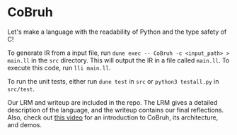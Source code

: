 # CoBruh

Let's make a language with the readability of Python and the type safety of C!

To generate IR from a input file, run `dune exec -- CoBruh -c <input_path> > main.ll` in the `src` directory. This will output the IR in a file called `main.ll`. To execute this code, run `lli main.ll`. 

To run the unit tests, either run `dune test` in `src` or `python3 testall.py` in `src/test`.

Our LRM and writeup are included in the repo. The LRM gives a detailed description of the language, and the writeup contains our final reflections. Also, check out [this video](https://www.youtube.com/watch?v=0W9PEvtSxKI) for an introduction to CoBruh, its architecture, and demos.
